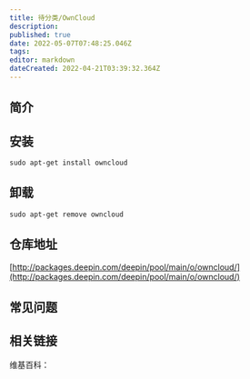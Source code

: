 ```yaml
---
title: 待分类/OwnCloud
description: 
published: true
date: 2022-05-07T07:48:25.046Z
tags: 
editor: markdown
dateCreated: 2022-04-21T03:39:32.364Z
---
```


## 简介



## 安装

`sudo apt-get install owncloud`

## 卸载

`sudo apt-get remove owncloud`

## 仓库地址

[http://packages.deepin.com/deepin/pool/main/o/owncloud/](http://packages.deepin.com/deepin/pool/main/o/owncloud/)


## 常见问题


## 相关链接

维基百科：